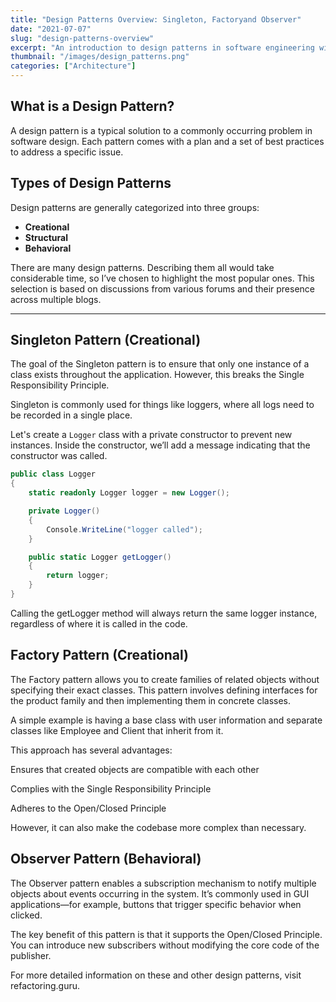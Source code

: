```yaml
---
title: "Design Patterns Overview: Singleton, Factoryand Observer"
date: "2021-07-07"
slug: "design-patterns-overview"
excerpt: "An introduction to design patterns in software engineering with a focus on Singleton, Factoryand Observer patterns."
thumbnail: "/images/design_patterns.png"
categories: ["Architecture"]
---
```


## What is a Design Pattern?

A design pattern is a typical solution to a commonly occurring problem in software design. Each pattern comes with a plan and a set of best practices to address a specific issue.

## Types of Design Patterns

Design patterns are generally categorized into three groups:

- **Creational**
- **Structural**
- **Behavioral**

There are many design patterns. Describing them all would take considerable time, so I’ve chosen to highlight the most popular ones. This selection is based on discussions from various forums and their presence across multiple blogs.

---

## Singleton Pattern (Creational)

The goal of the Singleton pattern is to ensure that only one instance of a class exists throughout the application. However, this breaks the Single Responsibility Principle.

Singleton is commonly used for things like loggers, where all logs need to be recorded in a single place.

Let's create a `Logger` class with a private constructor to prevent new instances. Inside the constructor, we’ll add a message indicating that the constructor was called.

```csharp
public class Logger
{
    static readonly Logger logger = new Logger();

    private Logger()
    {
        Console.WriteLine("logger called");
    }

    public static Logger getLogger()
    {
        return logger;
    }
}
```
Calling the getLogger method will always return the same logger instance, regardless of where it is called in the code.

## Factory Pattern (Creational)

The Factory pattern allows you to create families of related objects without specifying their exact classes. This pattern involves defining interfaces for the product family and then implementing them in concrete classes.

A simple example is having a base class with user information and separate classes like Employee and Client that inherit from it.

This approach has several advantages:

Ensures that created objects are compatible with each other

Complies with the Single Responsibility Principle

Adheres to the Open/Closed Principle

However, it can also make the codebase more complex than necessary.

## Observer Pattern (Behavioral)

The Observer pattern enables a subscription mechanism to notify multiple objects about events occurring in the system. It’s commonly used in GUI applications—for example, buttons that trigger specific behavior when clicked.

The key benefit of this pattern is that it supports the Open/Closed Principle. You can introduce new subscribers without modifying the core code of the publisher.

For more detailed information on these and other design patterns, visit refactoring.guru.